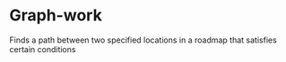 # Graph-work
Finds a path between two specified locations in a roadmap that satisfies certain conditions
